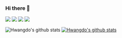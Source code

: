 ### Hi there 👋
<p>
<img src="https://img.shields.io/badge/C Language-A8B9CC?style=flat-square&logo=C&logoColor=black"/>
  <img src="https://img.shields.io/badge/C++-00599C?style=flat-square&logo=C%2B%2B&logoColor=white"/>
<img src="https://img.shields.io/badge/Python-3776AB?style=flat-square&logo=Python&logoColor=white"/>
  <img src="https://img.shields.io/badge/Java-007396?style=flat-square&logo=Java&logoColor=white"/>
</p>

![Hwangdo's github stats](https://github-readme-stats.vercel.app/api?username=hwangjokim&show_icons=true)
[![Hwangdo's github stats](https://github-readme-stats.vercel.app/api/top-langs/?username=hwangjokim&show_icons=true&hide_border=true&title_color=004386&icon_color=004386&layout=compact)](https://github.com/hwangjokim)
<!--
**hwangjokim/hwangjokim** is a ✨ _special_ ✨ repository because its `README.md` (this file) appears on your GitHub profile.

Here are some ideas to get you started:

- 🔭 I’m currently working on ...
- 🌱 I’m currently learning ...
- 👯 I’m looking to collaborate on ...
- 🤔 I’m looking for help with ...
- 💬 Ask me about ...
- 📫 How to reach me: ...
- 😄 Pronouns: ...
- ⚡ Fun fact: ...
-->
